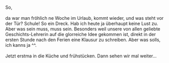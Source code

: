 <html><body><p>So,<br>
<br>
da war man fröhlich ne Woche im Urlaub, kommt wieder, und was steht vor der Tür? Schule! So ein Dreck. Hab ich heute ja überhaupt keine Lust zu. Aber was sein muss, muss sein. Besonders weil unsere von allen geliebte Geschichts-Lehrerin auf die glorreiche Idee gekommen ist, direkt in der ersten Stunde nach den Ferien eine Klausur zu schreiben. Aber was solls, ich kanns ja ^^.<br>
<br>
Jetzt erstma in die Küche und frühstücken. Dann sehen wir mal weiter...</p></body></html>